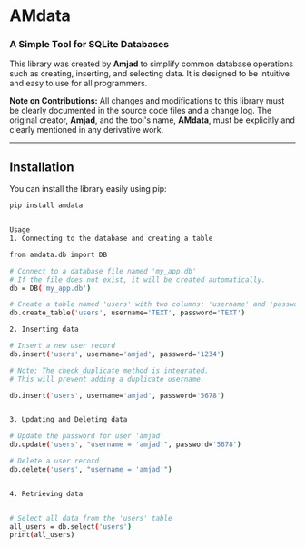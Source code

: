 # AMdata

### A Simple Tool for SQLite Databases

This library was created by **Amjad** to simplify common database operations such as creating, inserting, and selecting data. It is designed to be intuitive and easy to use for all programmers.

**Note on Contributions:**
All changes and modifications to this library must be clearly documented in the source code files and a change log. The original creator, **Amjad**, and the tool's name, **AMdata**, must be explicitly and clearly mentioned in any derivative work.

---

## Installation

You can install the library easily using pip:
```bash
pip install amdata


Usage
1. Connecting to the database and creating a table

from amdata.db import DB

# Connect to a database file named 'my_app.db'
# If the file does not exist, it will be created automatically.
db = DB('my_app.db')

# Create a table named 'users' with two columns: 'username' and 'password'
db.create_table('users', username='TEXT', password='TEXT')

2. Inserting data

# Insert a new user record
db.insert('users', username='amjad', password='1234')

# Note: The check_duplicate method is integrated.
# This will prevent adding a duplicate username.

db.insert('users', username='amjad', password='5678')


3. Updating and Deleting data

# Update the password for user 'amjad'
db.update('users', "username = 'amjad'", password='5678')

# Delete a user record
db.delete('users', "username = 'amjad'")


4. Retrieving data


# Select all data from the 'users' table
all_users = db.select('users')
print(all_users)



